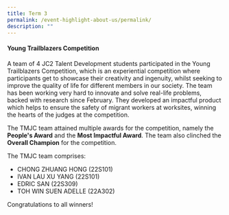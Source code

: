 ```yaml
---
title: Term 3
permalink: /event-highlight-about-us/permalink/
description: ""
---
```

#### Young Trailblazers Competition

A team of 4 JC2 Talent Development students participated in the Young Trailblazers Competition, which is an experiential competition where participants get to showcase their creativity and ingenuity, whilst seeking to improve the quality of life for different members in our society. The team has been working very hard to innovate and solve real-life problems, backed with research since February. They developed an impactful product which helps to ensure the safety of migrant workers at worksites, winning the hearts of the judges at the competition. 

The TMJC team attained multiple awards for the competition, namely the **People's Award** and the **Most Impactful Award**. The team also clinched the **Overall Champion** for the competition.

The TMJC team comprises: 
-	CHONG ZHUANG HONG (22S101)
-	IVAN LAU XU YANG (22S101) 
-	EDRIC SAN (22S309)
-	TOH WIN SUEN ADELLE (22A302)

Congratulations to all winners!

